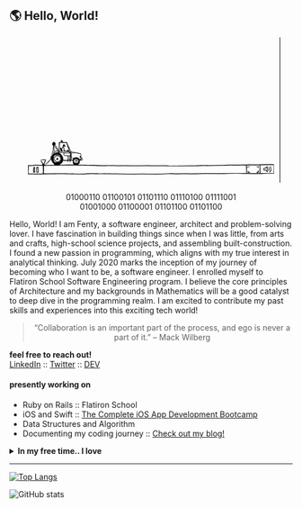 ## :earth_americas:	Hello, World!

<div align="center">
  <img src="./icons/main.gif">
</div>  
  
<p align="center">
  01000110 01100101 01101110 01110100 01111001<br>
  01001000 01100001 01101100 01101100
</p>

<p>
Hello, World! I am Fenty, a software engineer, architect and problem-solving lover. I have fascination in building things since when I was little, from arts and crafts, high-school science projects, and assembling built-construction. I found a new passion in programming, which aligns with my true interest in analytical thinking. July 2020 marks the inception of my journey of becoming who I want to be, a software engineer. I enrolled myself to Flatiron School Software Engineering program. I believe the core principles of Architecture and my backgrounds in Mathematics will be a good catalyst to deep dive in the programming realm. I am excited to contribute my past skills and experiences into this exciting tech world!
</p>

  
> <p align="center">“Collaboration is an important part of the process, and ego is never a part of it.” 
> – Mack Wilberg</p>


<p>
  <strong>feel free to reach out!</strong><br>
  <a href="https://www.linkedin.com/in/fentyhall/" target="_blank" rel="noopener noreferrer">LinkedIn</a> :: <a href="https://twitter.com/codinghall" target="_blank">Twitter</a> :: <a href="https://dev.to/codinghall" target="_blank">DEV</a>
</p>


#### presently working on
<ul>
  <li>Ruby on Rails :: Flatiron School
  <li>iOS and Swift :: <a href="https://www.udemy.com/course/ios-13-app-development-bootcamp/">The Complete iOS App Development Bootcamp</a>
  <li>Data Structures and Algorithm
  <li>Documenting my coding journey :: <a href="https://dev.to/codinghall">Check out my blog!</a></li>
</ul>

<details>
  <summary><strong>In my free time.. I love</strong></summary>
  <ul>
    <li>:stew: Cooking</li>
    <li>:dog2: Hiking with my <a href="https://www.instagram.com/shibaogram/">Doge</a></li>
    <li>:basketball: Watching Lakers games, go Caruso!</li>
    <li>:books: Reading, currently on Mindset: The New Psychology of Success by Carol Dweck</li>
  <ul>
</details>
    
---
    
[![Top Langs](https://github-readme-stats.vercel.app/api/top-langs/?username=fentyhall&layout=compact&theme=graywhite&show_icons=true)](https://github.com/fentyhall/github-readme-stats)

![GitHub stats](https://github-readme-stats.vercel.app/api?username=fentyhall&theme=graywhite&show_icons=true)
